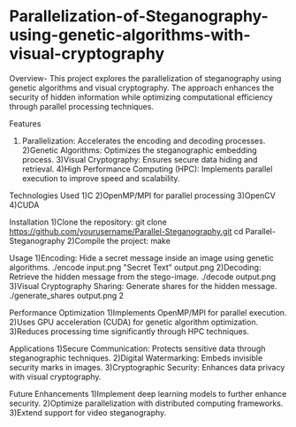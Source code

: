 # Parallelization-of-Steganography-using-genetic-algorithms-with-visual-cryptography

Overview-
This project explores the parallelization of steganography using genetic algorithms and visual cryptography. The approach enhances the security of hidden information while optimizing computational efficiency through parallel processing techniques.

Features
1) Parallelization: Accelerates the encoding and decoding processes.
2)Genetic Algorithms: Optimizes the steganographic embedding process.
3)Visual Cryptography: Ensures secure data hiding and retrieval.
4)High Performance Computing (HPC): Implements parallel execution to improve speed and scalability.

Technologies Used
1)C
2)OpenMP/MPI for parallel processing
3)OpenCV 
4)CUDA

Installation
1)Clone the repository:
git clone https://github.com/yourusername/Parallel-Steganography.git
cd Parallel-Steganography
2)Compile the project:
make

Usage
1)Encoding: Hide a secret message inside an image using genetic algorithms.
./encode input.png "Secret Text" output.png
2)Decoding: Retrieve the hidden message from the stego-image.
./decode output.png
3)Visual Cryptography Sharing: Generate shares for the hidden message.
./generate_shares output.png 2

Performance Optimization
1)Implements OpenMP/MPI for parallel execution.
2)Uses GPU acceleration (CUDA) for genetic algorithm optimization.
3)Reduces processing time significantly through HPC techniques.

Applications
1)Secure Communication: Protects sensitive data through steganographic techniques.
2)Digital Watermarking: Embeds invisible security marks in images.
3)Cryptographic Security: Enhances data privacy with visual cryptography.

Future Enhancements
1)Implement deep learning models to further enhance security.
2)Optimize parallelization with distributed computing frameworks.
3)Extend support for video steganography.
